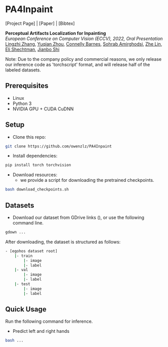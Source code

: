 # PA4Inpaint
[Project Page] |  [Paper] | [Bibtex]
<!-- (https://chail.github.io/latent-composition/) -->
<!-- <img src="https://github.com/owenzlz/EgoHOS/blob/main/stitch.gif" style="width:800px;"> -->

**Perceptual Artifacts Localization for Inpainting**\
*European Conference on Computer Vision (ECCV), 2022, Oral Presentation*\
[Lingzhi Zhang](https://owenzlz.github.io/), [Yuqian Zhou](https://yzhouas.github.io/), [Connelly Barnes](http://www.connellybarnes.com/work/), [Sohrab Amirghodsi](https://scholar.google.com/citations?user=aFrtZOIAAAAJ&hl=en), [Zhe Lin](https://sites.google.com/site/zhelin625/), [Eli Shechtman](https://research.adobe.com/person/eli-shechtman/), [Jianbo Shi](https://www.cis.upenn.edu/~jshi/)

Note: Due to the company policy and commercial reasons, we only release our inference code as 'torchscript' format, and will release
half of the labeled datasets. 

## Prerequisites
- Linux
- Python 3
- NVIDIA GPU + CUDA CuDNN

## Setup
- Clone this repo:
```bash
git clone https://github.com/owenzlz/PA4Inpaint
```

- Install dependencies:
```bash
pip install torch torchvision
```

- Download resources:
	- we provide a script for downloading the pretrained checkpoints. 
```bash
bash download_checkpoints.sh
```

## Datasets
- Download our dataset from GDrive links (), or use the following command line.
```bash
gdown ...
```

After downloading, the dataset is structured as follows: 
```bash
- [egohos dataset root]
    |- train
        |- image
        |- label
    |- val 
        |- image
        |- label
    |- test
        |- image
        |- label
```

## Quick Usage

Run the following command for inference. 

- Predict left and right hands
```bash
bash ...
```

